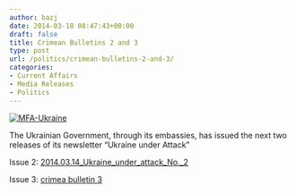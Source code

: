 ```yaml
---
author: bazj
date: 2014-03-18 08:47:43+00:00
draft: false
title: Crimean Bulletins 2 and 3
type: post
url: /politics/crimean-bulletins-2-and-3/
categories:
- Current Affairs
- Media Releases
- Politics
---
```


[![MFA-Ukraine](http://www.ozeukes.com/wp-content/uploads/2014/03/MFA-Ukraine.jpg)
](http://www.ozeukes.com/wp-content/uploads/2014/03/MFA-Ukraine.jpg)

The Ukrainian Government, through its embassies, has issued the next two releases of its newsletter “Ukraine under Attack”

Issue 2: [2014.03.14_Ukraine_under_attack_No._2](http://www.ozeukes.com/wp-content/uploads/2014/03/2014.03.14_Ukraine_under_attack_No._2.pdf)

Issue 3: [crimea bulletin 3](http://www.ozeukes.com/wp-content/uploads/2014/03/crimea-bulletin-3.pdf)
